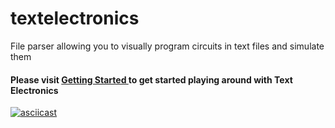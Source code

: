 # textelectronics
File parser allowing you to visually program circuits in text files and simulate them

<h4> Please visit <a href="https://github.com/furryfaust/textelectronics/wiki/Getting-started"> Getting Started </a> to get started playing around with Text Electronics</h4>

[![asciicast](https://asciinema.org/a/32411.png)](https://asciinema.org/a/32411)
